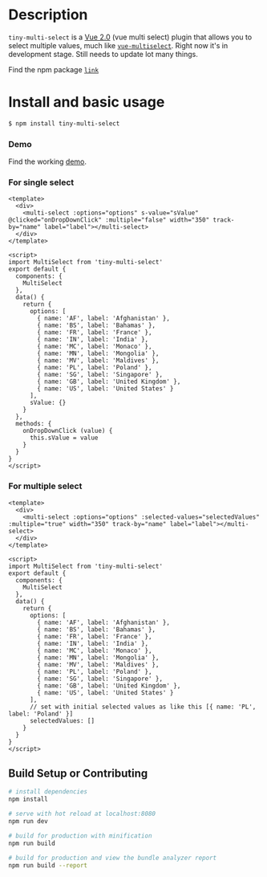 # Description
`tiny-multi-select` is a [Vue 2.0](https://vuejs.org) (vue multi select) plugin that allows you to select multiple values, much like [`vue-multiselect`](https://github.com/shentao/vue-multiselect). Right now it's in development stage. Still needs to update lot many things.


Find the npm package [`link`](https://www.npmjs.com/package/tiny-multi-select)

# Install and basic usage

```sh
$ npm install tiny-multi-select
```

### Demo
Find the working [demo](https://codesandbox.io/s/xv1wv3mqoo).

### For single select
```
<template>
  <div>
    <multi-select :options="options" s-value="sValue" @clicked="onDropDownClick" :multiple="false" width="350" track-by="name" label="label"></multi-select>
  </div>
</template>

<script>
import MultiSelect from 'tiny-multi-select'
export default {
  components: {
    MultiSelect
  },
  data() {
    return {
      options: [
      	{ name: 'AF', label: 'Afghanistan' },
        { name: 'BS', label: 'Bahamas' },
        { name: 'FR', label: 'France' },
        { name: 'IN', label: 'India' },
        { name: 'MC', label: 'Monaco' },
        { name: 'MN', label: 'Mongolia' },
        { name: 'MV', label: 'Maldives' },
        { name: 'PL', label: 'Poland' },
        { name: 'SG', label: 'Singapore' },
        { name: 'GB', label: 'United Kingdom' },
        { name: 'US', label: 'United States' }
      ],
      sValue: {}
    }
  },
  methods: {
    onDropDownClick (value) {
      this.sValue = value
    }
  }
}
</script>
```

### For multiple select
```
<template>
  <div>
    <multi-select :options="options" :selected-values="selectedValues" :multiple="true" width="350" track-by="name" label="label"></multi-select>
  </div>
</template>

<script>
import MultiSelect from 'tiny-multi-select'
export default {
  components: {
    MultiSelect
  },
  data() {
    return {
      options: [
      	{ name: 'AF', label: 'Afghanistan' },
        { name: 'BS', label: 'Bahamas' },
        { name: 'FR', label: 'France' },
        { name: 'IN', label: 'India' },
        { name: 'MC', label: 'Monaco' },
        { name: 'MN', label: 'Mongolia' },
        { name: 'MV', label: 'Maldives' },
        { name: 'PL', label: 'Poland' },
        { name: 'SG', label: 'Singapore' },
        { name: 'GB', label: 'United Kingdom' },
        { name: 'US', label: 'United States' }
      ],
      // set with initial selected values as like this [{ name: 'PL', label: 'Poland' }]
      selectedValues: []
    }
  }
}
</script>
```

## Build Setup or Contributing

``` bash
# install dependencies
npm install

# serve with hot reload at localhost:8080
npm run dev

# build for production with minification
npm run build

# build for production and view the bundle analyzer report
npm run build --report
```


